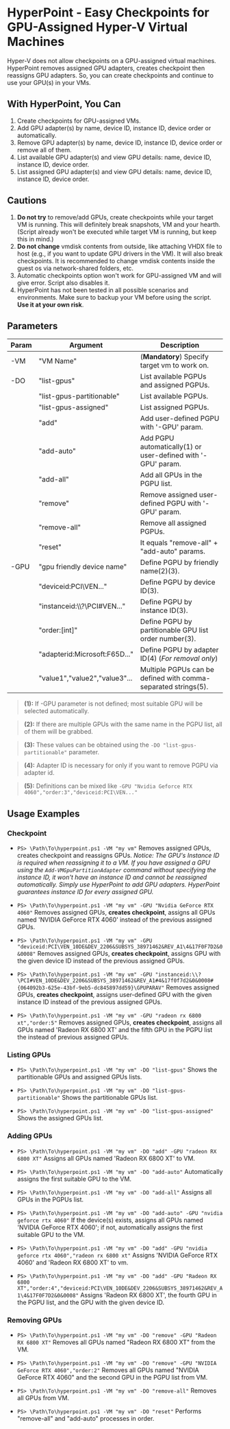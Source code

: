 # HyperPoint - Easy Checkpoints for GPU-Assigned Hyper-V Virtual Machines

Hyper-V does not allow checkpoints on a GPU-assigned virtual machines. HyperPoint removes assigned GPU adapters, creates checkpoint then reassigns GPU adapters. So, you can create checkpoints and continue to use your GPU(s) in your VMs.


## With HyperPoint, You Can
1) Create checkpoints for GPU-assigned VMs.
2) Add GPU adapter(s) by name, device ID, instance ID, device order or automatically.
3) Remove GPU adapter(s) by name, device ID, instance ID, device order or remove all of them.
4) List available GPU adapter(s) and view GPU details: name, device ID, instance ID, device order.
5) List assigned GPU adapter(s) and view GPU details: name, device ID, instance ID, device order.


## Cautions
1) **Do not try** to remove/add GPUs, create checkpoints while your target VM is running. This will definitely break snapshots, VM and your hearth. (Script already won't be executed while target VM is running, but keep this in mind.)
2) **Do not change** vmdisk contents from outside, like attaching VHDX file to host (e.g., if you want to update GPU drivers in the VM). It will also break checkpoints. It is recommended to change vmdisk contents inside the guest os via network-shared folders, etc.
3) Automatic checkpoints option won't work for GPU-assigned VM and will give error. Script also disables it.
4) HyperPoint has not been tested in all possible scenarios and environments. Make sure to backup your VM before using the script. **Use it at your own risk**.


## Parameters
| Param | Argument                      | Description                                                    |
|-------|-------------------------------|----------------------------------------------------------------|
| -VM   | "VM Name"                     | (**Mandatory**) Specify target vm to work on.                  |
| -DO   | "list-gpus"                   | List available PGPUs and assigned PGPUs.                       |
|       | "list-gpus-partitionable"     | List available PGPUs.                                          |
|       | "list-gpus-assigned"          | List assigned PGPUs.                                           |
|       | "add"                         | Add user-defined PGPU with '-GPU' param.                       |
|       | "add-auto"                    | Add PGPU automatically(1) or user-defined with '-GPU' param.   |
|       | "add-all"                     | Add all GPUs in the PGPU list.                                 |
|       | "remove"                      | Remove assigned user-defined PGPU with '-GPU' param.           |
|       | "remove-all"                  | Remove all assigned PGPUs.                                     |
|       | "reset"                       | It equals "remove-all" + "add-auto" params.                    |
| -GPU  | "gpu friendly device name"    | Define PGPU by friendly name(2)(3).                            |
|       | "deviceid:PCI\VEN..."         | Define PGPU by device ID(3).                                   |
|       | "instanceid:\\\\?\PCI#VEN..." | Define PGPU by instance ID(3).                                 |
|       | "order:[int]"                 | Define PGPU by partitionable GPU list order number(3).         |
|       | "adapterid:Microsoft:F65D..." | Define PGPU by adapter ID(4) (*For removal only*)              |
|       | "value1","value2","value3"... | Multiple PGPUs can be defined with comma-separated strings(5). |

> **(1):** If -GPU parameter is not defined; most suitable GPU will be selected automatically.

> **(2):** If there are multiple GPUs with the same name in the PGPU list, all of them will be grabbed.

> **(3):** These values can be obtained using the `-DO "list-gpus-partitionable"` parameter.

> **(4):** Adapter ID is necessary for only if you want to remove PGPU via adapter id.

> **(5):** Definitions can be mixed like `-GPU "Nvidia Geforce RTX 4060","order:3","deviceid:PCI\VEN..."`


## Usage Examples

### Checkpoint

- `PS> \Path\To\hyperpoint.ps1 -VM "my vm"`
Removes assigned GPUs, creates checkpoint and reassigns GPUs. 
*Notice: The GPU's Instance ID is required when reassigning it to a VM. If you have assigned a GPU using the `Add-VMGpuPartitionAdapter` command without specifying the instance ID, it won't have an instance ID and cannot be reassigned automatically. Simply use HyperPoint to add GPU adapters. HyperPoint guarantees instance ID for every assigned GPU.*

- `PS> \Path\To\hyperpoint.ps1 -VM "my vm" -GPU "Nvidia GeForce RTX 4060"`
Removes assigned GPUs, **creates checkpoint**, assigns all GPUs named 'NVIDIA GeForce RTX 4060' instead of the previous assigned GPUs.

- `PS> \Path\To\hyperpoint.ps1 -VM "my vm" -GPU "deviceid:PCI\VEN_10DE&DEV_2206&SUBSYS_38971462&REV_A1\4&17F0F7D2&0&0008"`
Removes assigned GPUs, **creates checkpoint**, assigns GPU with the given device ID instead of the previous assigned GPUs.

- `PS> \Path\To\hyperpoint.ps1 -VM "my vm" -GPU "instanceid:\\?\PCI#VEN_10DE&DEV_2206&SUBSYS_38971462&REV_A1#4&17f0f7d2&0&0008#{064092b3-625e-43bf-9eb5-dc845897dd59}\GPUPARAV"`
Removes assigned GPUs, **creates checkpoint**, assigns user-defined GPU with the given instance ID instead of the previous assigned GPUs.

- `PS> \Path\To\hyperpoint.ps1 -VM "my vm" -GPU "radeon rx 6800 xt","order:5"`
Removes assigned GPUs, **creates checkpoint**, assigns all GPUs named 'Radeon RX 6800 XT' and the fifth GPU in the PGPU list the instead of previous assigned GPUs.

### Listing GPUs

- `PS> \Path\To\hyperpoint.ps1 -VM "my vm" -DO "list-gpus"`
Shows the partitionable GPUs and assigned GPUs lists.

- `PS> \Path\To\hyperpoint.ps1 -VM "my vm" -DO "list-gpus-partitionable"`
Shows the partitionable GPUs list.

- `PS> \Path\To\hyperpoint.ps1 -VM "my vm" -DO "list-gpus-assigned"`
Shows the assigned GPUs list.

### Adding GPUs

- `PS> \Path\To\hyperpoint.ps1 -VM "my vm" -DO "add" -GPU "radeon RX 6800 XT"`
Assigns all GPUs named 'Radeon RX 6800 XT' to VM.

- `PS> \Path\To\hyperpoint.ps1 -VM "my vm" -DO "add-auto"`
Automatically assigns the first suitable GPU to the VM.

- `PS> \Path\To\hyperpoint.ps1 -VM "my vm" -DO "add-all"`
Assigns all GPUs in the PGPUs list.

- `PS> \Path\To\hyperpoint.ps1 -VM "my vm" -DO "add-auto" -GPU "nvidia geforce rtx 4060"`
If the device(s) exists, assigns all GPUs named 'NVIDIA GeForce RTX 4060'; if not, automatically assigns the first suitable GPU to the VM.

- `PS> \Path\To\hyperpoint.ps1 -VM "my vm" -DO "add" -GPU "nvidia geforce rtx 4060","radeon rx 6800 xt"`
Assigns 'NVIDIA GeForce RTX 4060' and 'Radeon RX 6800 XT' to vm.

- `PS> \Path\To\hyperpoint.ps1 -VM "my vm" -DO "add" -GPU "Radeon RX 6800 XT","order:4","deviceid:PCI\VEN_10DE&DEV_2206&SUBSYS_38971462&REV_A1\4&17F0F7D2&0&0008"`
Assigns 'Radeon RX 6800 XT', the fourth GPU in the PGPU list, and the GPU with the given device ID.

### Removing GPUs

- `PS> \Path\To\hyperpoint.ps1 -VM "my vm" -DO "remove" -GPU "Radeon RX 6800 XT"`
Removes all GPUs named "Radeon RX 6800 XT" from the VM.

- `PS> \Path\To\hyperpoint.ps1 -VM "my vm" -DO "remove" -GPU "NVIDIA GeForce RTX 4060","order:2"`
Removes all GPUs named "NVIDIA GeForce RTX 4060" and the second GPU in the PGPU list from VM.

- `PS> \Path\To\hyperpoint.ps1 -VM "my vm" -DO "remove-all"`
Removes all GPUs from VM.

- `PS> \Path\To\hyperpoint.ps1 -VM "my vm" -DO "reset"`
Performs "remove-all" and "add-auto" processes in order.
